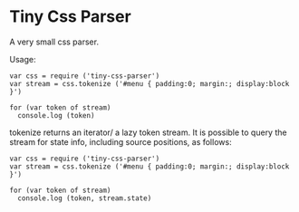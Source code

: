 Tiny Css Parser
===============

A very small css parser. 

Usage:

	var css = require ('tiny-css-parser')
	var stream = css.tokenize ('#menu { padding:0; margin:; display:block }')
	
	for (var token of stream)
	  console.log (token)


tokenize returns an iterator/ a lazy token stream.
It is possible to query the stream for state info, including source positions, as follows:


	var css = require ('tiny-css-parser')
	var stream = css.tokenize ('#menu { padding:0; margin:; display:block }')
	
	for (var token of stream)
	  console.log (token, stream.state)

